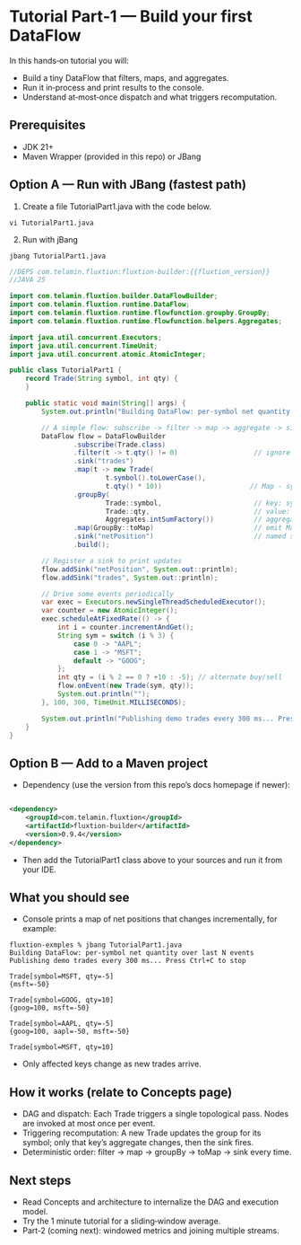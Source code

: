 # Tutorial Part‑1 — Build your first DataFlow

In this hands‑on tutorial you will:

- Build a tiny DataFlow that filters, maps, and aggregates.
- Run it in‑process and print results to the console.
- Understand at‑most‑once dispatch and what triggers recomputation.

## Prerequisites

- JDK 21+
- Maven Wrapper (provided in this repo) or JBang

## Option A — Run with JBang (fastest path)

1. Create a file TutorialPart1.java with the code below.

```console
vi TutorialPart1.java
```
2. Run with jBang

```console 
jbang TutorialPart1.java 
```

```java
//DEPS com.telamin.fluxtion:fluxtion-builder:{{fluxtion_version}}
//JAVA 25

import com.telamin.fluxtion.builder.DataFlowBuilder;
import com.telamin.fluxtion.runtime.DataFlow;
import com.telamin.fluxtion.runtime.flowfunction.groupby.GroupBy;
import com.telamin.fluxtion.runtime.flowfunction.helpers.Aggregates;

import java.util.concurrent.Executors;
import java.util.concurrent.TimeUnit;
import java.util.concurrent.atomic.AtomicInteger;

public class TutorialPart1 {
    record Trade(String symbol, int qty) {
    }

    public static void main(String[] args) {
        System.out.println("Building DataFlow: per-symbol net quantity over last N events");

        // A simple flow: subscribe -> filter -> map -> aggregate -> sink
        DataFlow flow = DataFlowBuilder
                .subscribe(Trade.class)
                .filter(t -> t.qty() != 0)                   // ignore zero-qty noise
                .sink("trades")
                .map(t -> new Trade(
                        t.symbol().toLowerCase(), 
                        t.qty() * 10))                      // Map - symbol, qty
                .groupBy(
                        Trade::symbol,                       // key: symbol
                        Trade::qty,                          // value: qty
                        Aggregates.intSumFactory())          // aggregator: running sum per key
                .map(GroupBy::toMap)                         // emit Map<symbol, Integer>
                .sink("netPosition")                         // named sink
                .build();

        // Register a sink to print updates
        flow.addSink("netPosition", System.out::println);
        flow.addSink("trades", System.out::println);

        // Drive some events periodically
        var exec = Executors.newSingleThreadScheduledExecutor();
        var counter = new AtomicInteger();
        exec.scheduleAtFixedRate(() -> {
            int i = counter.incrementAndGet();
            String sym = switch (i % 3) {
                case 0 -> "AAPL";
                case 1 -> "MSFT";
                default -> "GOOG";
            };
            int qty = (i % 2 == 0 ? +10 : -5); // alternate buy/sell
            flow.onEvent(new Trade(sym, qty));
            System.out.println("");
        }, 100, 300, TimeUnit.MILLISECONDS);

        System.out.println("Publishing demo trades every 300 ms... Press Ctrl+C to stop\n");
    }
}
```

## Option B — Add to a Maven project

- Dependency (use the version from this repo’s docs homepage if newer):

```xml

<dependency>
    <groupId>com.telamin.fluxtion</groupId>
    <artifactId>fluxtion-builder</artifactId>
    <version>0.9.4</version>
</dependency>
```

- Then add the TutorialPart1 class above to your sources and run it from your IDE.

## What you should see

- Console prints a map of net positions that changes incrementally, for example:
```console
fluxtion-exmples % jbang TutorialPart1.java
Building DataFlow: per-symbol net quantity over last N events
Publishing demo trades every 300 ms... Press Ctrl+C to stop

Trade[symbol=MSFT, qty=-5]
{msft=-50}

Trade[symbol=GOOG, qty=10]
{goog=100, msft=-50}

Trade[symbol=AAPL, qty=-5]
{goog=100, aapl=-50, msft=-50}

Trade[symbol=MSFT, qty=10]
```

- Only affected keys change as new trades arrive.

## How it works (relate to Concepts page)

- DAG and dispatch: Each Trade triggers a single topological pass. Nodes are invoked at most once per event.
- Triggering recomputation: A new Trade updates the group for its symbol; only that key’s aggregate changes, then the
  sink fires.
- Deterministic order: filter → map → groupBy → toMap → sink every time.

## Next steps

- Read Concepts and architecture to internalize the DAG and execution model.
- Try the 1 minute tutorial for a sliding‑window average.
- Part‑2 (coming next): windowed metrics and joining multiple streams.
